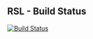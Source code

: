 ## RSL - Build Status

[![Build Status](https://ci.leggedrobotics.com/buildStatus/icon?job=github_leggedrobotics%2Fjsk_visualization%2Ffeature%252Fanymal_subt-ci)](https://ci.leggedrobotics.com/job/github_leggedrobotics/job/jsk_visualization/job/feature%2Fanymal_subt-ci/)

